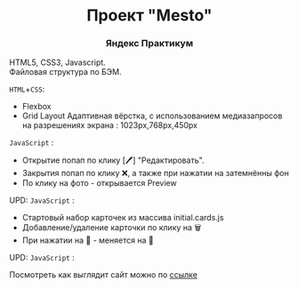 <h1 align="center">Проект "Mesto"</h1>
<h3 align="center">Яндекс Практикум</h3>

HTML5, CSS3, Javascript.  
Файловая структура по БЭМ.

`HTML`+`CSS`:
* Flexbox
* Grid Layout
Адаптивная вёрстка, с использованием медиазапросов на разрешениях экрана : 1023px,768px,450px


`JavaScript` :
* Открытие попап по клику [🖊] "Редактировать".
* Закрытия попап по клику ❌, а также при нажатии на затемнённы фон
* По клику на фото - открывается Preview

UPD:
`JavaScript` :
* Стартовый набор карточек из массива initial.cards.js
* Добавление/удаление карточки по клику на 🗑
* При нажатии на 🤍 - меняется на 🖤

UPD:
`JavaScript` :


Посмотреть как выглядит сайт можно по <a target="_blank" href="https://vladimirkrylov01.github.io/Mesto/">ссылке</a>
